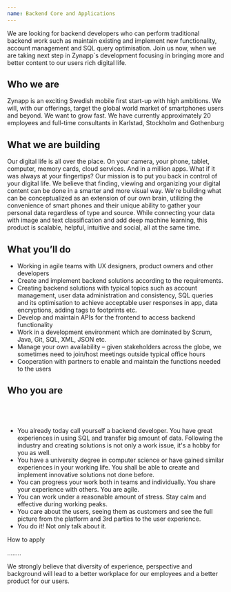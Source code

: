 ```yaml
---
name: Backend Core and Applications
---
```



We are looking for backend developers who can perform traditional backend work such as maintain existing and implement new functionality, account management and SQL query optimisation. Join us now, when we are taking next step in Zynapp&acute;s development focusing in bringing more and better content to our users rich digital life.

## Who we are

Zynapp is an exciting Swedish mobile first start-up with high ambitions. We will, with our offerings, target the global world market of smartphones users and beyond. We want to grow fast. We have currently approximately 20 employees and full-time consultants in Karlstad, Stockholm and Gothenburg

## What we are building

Our digital life is all over the place. On your camera, your phone, tablet, computer, memory cards, cloud services. And in a million apps. What if it was always at your fingertips? Our mission is to put you back in control of your digital life. We believe that finding, viewing and organizing your digital content can be done in a smarter and more visual way. We're building what can be conceptualized as an extension of our own brain, utilizing the convenience of smart phones and their unique ability to gather your personal data regardless of type and source. While connecting your data with image and text classification and add deep machine learning, this product is scalable, helpful, intuitive and social, all at the same time.

## What you’ll do

* Working in agile teams with UX designers, product owners and other developers
* Create and implement backend solutions according to the requirements.
* Creating backend solutions with typical topics such as account management, user data administration and consistency, SQL queries and its optimisation to achieve acceptable user responses in app, data encryptions, adding tags to footprints etc.&nbsp;
* Develop and maintain APIs for the frontend to access backend functionality
* Work in a development environment which are dominated by Scrum, Java, Git, SQL, XML, JSON etc. &nbsp;
* Manage your own availability – given stakeholders across the globe, we sometimes need to join/host meetings outside typical office hours
* Cooperation with partners to enable and maintain the functions needed to the users

## Who you are

## &nbsp;

* You already today call yourself a backend developer. You have great experiences in using SQL and transfer big amount of data. Following the industry and creating solutions is not only a work issue, it's a hobby for you as well.
* You have a university degree in computer science or have gained similar experiences in your working life. You shall be able to create and implement innovative solutions not done before.
* You can progress your work both in teams and individually. You share your experience with others. You are agile.
* You can work under a reasonable amount of stress. Stay calm and effective during working peaks.
* You care about the users, seeing them as customers and see the full picture from the platform and 3rd parties to the user experience.
* You do it! Not only talk about it.

How to apply

……..

We strongly believe that diversity of experience, perspective and background will lead to a better workplace for our employees and a better product for our users.